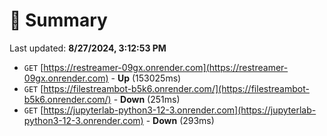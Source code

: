 # 📖 Summary
Last updated: **8/27/2024, 3:12:53 PM**

- `GET` [https://restreamer-09gx.onrender.com](https://restreamer-09gx.onrender.com) - **Up** (153025ms)
- `GET` [https://filestreambot-b5k6.onrender.com/](https://filestreambot-b5k6.onrender.com/) - **Down** (251ms)
- `GET` [https://jupyterlab-python3-12-3.onrender.com](https://jupyterlab-python3-12-3.onrender.com) - **Down** (293ms)
